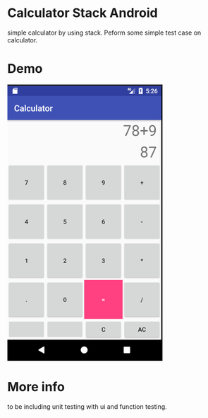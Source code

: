 
# Calculator Stack Android
simple calculator by using stack. Peform some simple test case on calculator.

# Demo
![Screenshot](/screenshot.PNG)

# More info
to be including unit testing with ui and function testing.